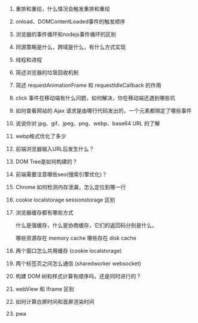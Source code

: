 1. 重排和重绘，什么情况会触发重排和重绘

2. onload、DOMContentLoaded事件的触发顺序

3. 浏览器的事件循环和nodejs事件循环的区别

4. 同源策略是什么，跨域是什么，有什么方式实现

5. 线程和进程

6. 简述浏览器的垃圾回收机制

7. 简述 requestAnimationFrame 和 requestIdleCallback 的作用

8. click 事件在移动端有什么问题，如何解决，你在移动端还遇到哪些坑

10. 如何查看网站的 Ajax 请求是由哪行代码发出的，一个元素都绑定了哪些事件

11. 说说你对 jpg、gif、jpeg、png、webp、base64 URL 的了解

12. webp格式优化了多少

13. 前端浏览器输入URL后发生什么？

14. DOM Tree是如何构建的？

15. 前端需要注意哪些seo(搜索引擎优化)？

17. Chrome 如何检测内存泄漏，怎么定位到哪一行

16. cookie localstorage sessionstorage 区别

17. 浏览器缓存都有哪些方式

    什么是强缓存，什么是协商缓存，它们的返回码分别是什么，

    哪些资源存在 memory cache 哪些存在 disk cache

18. 两个窗口怎么共用缓存 (cookie localstorage)

19. 两个标签页之间怎么通信 (sharedworker websocket)

20. 构建 DOM 树和样式计算有顺序吗，还是同时进行的？

21. webView 和 Iframe 区别

22. 如何计算白屏时间和首屏渲染时间

23. pwa

